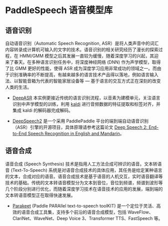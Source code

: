 PaddleSpeech 语音模型库
============

语音识别
--------

自动语音识别（Automatic Speech Recognition, ASR）是将人类声音中的词汇内容转录成计算机可输入的文字的技术。语音识别的相关研究经历了漫长的探索过程，在 HMM/GMM 模型之后其发展一直较为缓慢，随着深度学习的兴起，其迎来了春天。在多种语言识别任务中，将深度神经网络 (DNN) 作为声学模型，取得了比 GMM 更好的性能，使得 ASR 成为深度学习应用非常成功的领域之一。而由于识别准确率的不断提高，有越来越多的语言技术产品得以落地，例如语言输入法、以智能音箱为代表的智能家居设备等 — 基于语言的交互方式正在深刻的改变人类的生活。

-  [DeepASR](https://github.com/PaddlePaddle/models/blob/develop/PaddleSpeech/DeepASR/README_cn.md) 本实例更接近传统的语言识别流程，以音素为建模单元，关注语言识别中声学模型的训练，利用 [kaldi](http://www.kaldi-asr.org) 进行音频数据的特征提取和标签对齐，并集成 kaldi 的解码器完成解码。

- [DeepSpeech2](https://github.com/PaddlePaddle/DeepSpeech) 是一个采用 PaddlePaddle 平台的端到端自动语音识别（ASR）引擎的开源项目，具体原理请参考这篇论文 [Deep Speech 2: End-to-End Speech Recognition in English and Mandarin](https://arxiv.org/abs/1512.02595)。

## 语音合成

语音合成 (Speech Synthesis) 技术是指用人工方法合成可辨识的语音。文本转语音 (Text-To-Speech) 系统是对语音合成技术的具体应用，其任务是给定某种语言的文本，合成对应的语音。语音合成技术是基于语音的人机交互，实时语音翻译等技术的基础。传统的文本转语音模型分为文本到音位，音位到频谱，频谱到波形等几个阶段分别进行优化，而随着深度学习技术在语音技术的应用的发展，端到端的文本转语音模型正在取得快速发展。

- [Parakeet](https://github.com/PaddlePaddle/Parakeet) (Paddle PARAllel text-to-speech toolKIT) 是一个定位于灵活、高效的语音合成工具集，支持多个前沿的语音合成模型，包括 WaveFlow、ClariNet、WaveNet、Deep Voice 3、Transformer TTS、FastSpeech 等。
